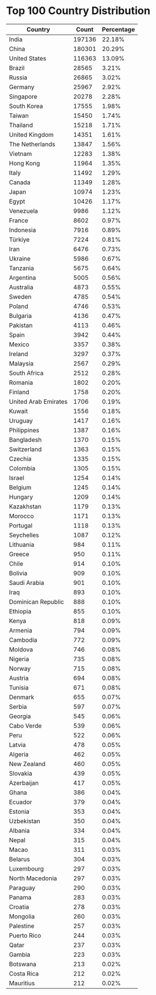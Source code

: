 # Top 100 Country Distribution
| Country | Count | Percentage |
|----|----|----|
| India | 197136 | 22.18% |
| China | 180301 | 20.29% |
| United States | 116363 | 13.09% |
| Brazil | 28565 | 3.21% |
| Russia | 26865 | 3.02% |
| Germany | 25967 | 2.92% |
| Singapore | 20278 | 2.28% |
| South Korea | 17555 | 1.98% |
| Taiwan | 15450 | 1.74% |
| Thailand | 15218 | 1.71% |
| United Kingdom | 14351 | 1.61% |
| The Netherlands | 13847 | 1.56% |
| Vietnam | 12283 | 1.38% |
| Hong Kong | 11964 | 1.35% |
| Italy | 11492 | 1.29% |
| Canada | 11349 | 1.28% |
| Japan | 10974 | 1.23% |
| Egypt | 10426 | 1.17% |
| Venezuela | 9986 | 1.12% |
| France | 8602 | 0.97% |
| Indonesia | 7916 | 0.89% |
| Türkiye | 7224 | 0.81% |
| Iran | 6476 | 0.73% |
| Ukraine | 5986 | 0.67% |
| Tanzania | 5675 | 0.64% |
| Argentina | 5005 | 0.56% |
| Australia | 4873 | 0.55% |
| Sweden | 4785 | 0.54% |
| Poland | 4746 | 0.53% |
| Bulgaria | 4136 | 0.47% |
| Pakistan | 4113 | 0.46% |
| Spain | 3942 | 0.44% |
| Mexico | 3357 | 0.38% |
| Ireland | 3297 | 0.37% |
| Malaysia | 2567 | 0.29% |
| South Africa | 2512 | 0.28% |
| Romania | 1802 | 0.20% |
| Finland | 1758 | 0.20% |
| United Arab Emirates | 1706 | 0.19% |
| Kuwait | 1556 | 0.18% |
| Uruguay | 1417 | 0.16% |
| Philippines | 1387 | 0.16% |
| Bangladesh | 1370 | 0.15% |
| Switzerland | 1363 | 0.15% |
| Czechia | 1335 | 0.15% |
| Colombia | 1305 | 0.15% |
| Israel | 1254 | 0.14% |
| Belgium | 1245 | 0.14% |
| Hungary | 1209 | 0.14% |
| Kazakhstan | 1179 | 0.13% |
| Morocco | 1171 | 0.13% |
| Portugal | 1118 | 0.13% |
| Seychelles | 1087 | 0.12% |
| Lithuania | 984 | 0.11% |
| Greece | 950 | 0.11% |
| Chile | 914 | 0.10% |
| Bolivia | 909 | 0.10% |
| Saudi Arabia | 901 | 0.10% |
| Iraq | 893 | 0.10% |
| Dominican Republic | 888 | 0.10% |
| Ethiopia | 855 | 0.10% |
| Kenya | 818 | 0.09% |
| Armenia | 794 | 0.09% |
| Cambodia | 772 | 0.09% |
| Moldova | 746 | 0.08% |
| Nigeria | 735 | 0.08% |
| Norway | 715 | 0.08% |
| Austria | 694 | 0.08% |
| Tunisia | 671 | 0.08% |
| Denmark | 655 | 0.07% |
| Serbia | 597 | 0.07% |
| Georgia | 545 | 0.06% |
| Cabo Verde | 539 | 0.06% |
| Peru | 522 | 0.06% |
| Latvia | 478 | 0.05% |
| Algeria | 462 | 0.05% |
| New Zealand | 460 | 0.05% |
| Slovakia | 439 | 0.05% |
| Azerbaijan | 417 | 0.05% |
| Ghana | 386 | 0.04% |
| Ecuador | 379 | 0.04% |
| Estonia | 353 | 0.04% |
| Uzbekistan | 350 | 0.04% |
| Albania | 334 | 0.04% |
| Nepal | 315 | 0.04% |
| Macao | 311 | 0.03% |
| Belarus | 304 | 0.03% |
| Luxembourg | 297 | 0.03% |
| North Macedonia | 297 | 0.03% |
| Paraguay | 290 | 0.03% |
| Panama | 283 | 0.03% |
| Croatia | 278 | 0.03% |
| Mongolia | 260 | 0.03% |
| Palestine | 257 | 0.03% |
| Puerto Rico | 244 | 0.03% |
| Qatar | 237 | 0.03% |
| Gambia | 223 | 0.03% |
| Botswana | 213 | 0.02% |
| Costa Rica | 212 | 0.02% |
| Mauritius | 212 | 0.02% |
